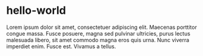 # hello-world

Lorem ipsum dolor sit amet, consectetuer adipiscing elit.
Maecenas porttitor congue massa.
Fusce posuere, magna sed pulvinar ultricies, purus lectus malesuada libero, sit amet commodo magna eros quis urna.
Nunc viverra imperdiet enim. Fusce est.
Vivamus a tellus.

